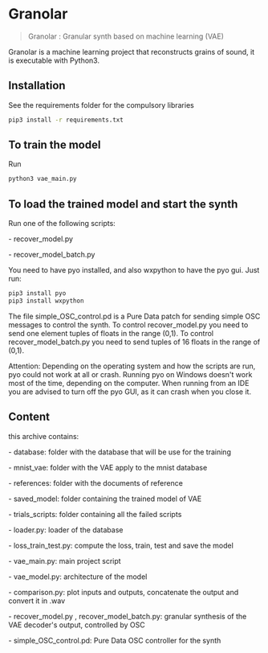 # Granolar

> Granolar : Granular synth based on machine learning (VAE)


Granolar is a machine learning project that reconstructs grains of sound, it is executable with Python3.

## Installation

See the requirements folder for the compulsory libraries

```bash
pip3 install -r requirements.txt
```

## To train the model

Run

```bash
python3 vae_main.py
```

## To load the trained model and start the synth
Run one of the following scripts:

\- recover_model.py

\- recover_model_batch.py

You need to have pyo installed, and also wxpython to have the pyo gui. Just run:

```bash
pip3 install pyo
pip3 install wxpython
```
The file simple_OSC_control.pd is a Pure Data patch for sending simple OSC messages to control the synth. To control recover_model.py you need to send one element tuples of floats in the range (0,1). To control recover_model_batch.py you need to send tuples of 16 floats in the range of (0,1).

Attention: Depending on the operating system and how the scripts are run, pyo could not work at all or crash. Running pyo on Windows doesn't work most of the time, depending on the computer. When running from an IDE you are advised to turn off the pyo GUI, as it can crash when you close it.

## Content

this archive contains:

\- database: folder with the database that will be use for the training

\- mnist_vae: folder with the VAE apply to the mnist database

\- references: folder with the documents of reference

\- saved_model: folder containing the trained model of VAE

\- trials_scripts: folder containing all the failed scripts

\- loader.py: loader of the database

\- loss_train_test.py: compute the loss, train, test and save the model

\- vae_main.py: main project script

\- vae_model.py: architecture of the model

\- comparison.py: plot inputs and outputs, concatenate the output and convert it in .wav

\- recover_model.py , recover_model_batch.py: granular synthesis of the VAE decoder's output, controlled by OSC

\- simple_OSC_control.pd: Pure Data OSC controller for the synth

